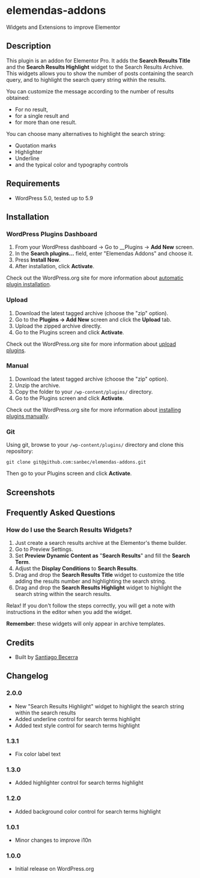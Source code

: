 # elemendas-addons
Widgets and Extensions to improve Elementor

## Description

This plugin is an addon for Elementor Pro. It adds the __Search Results Title__ and the __Search Results Highlight__ widget to the Search Results Archive. This widgets allows you to show the number of posts containing the search query, and to highlight the search query string within the results.

You can customize the message according to the number of results obtained:

* For no result,
* for a single result and
* for more than one result.

You can choose many alternatives to highlight the search string:
* Quotation marks
* Highlighter
* Underline
* and the typical color and typography controls

## Requirements
* WordPress 5.0, tested up to 5.9

## Installation

### WordPress Plugins Dashboard

1. From your WordPress dashboard -> Go to __Plugins -> __Add New__ screen.
2. In the __Search plugins...__ field, enter "Elemendas Addons" and choose it.
3. Press __Install Now__.
4. After installation, click __Activate__.

Check out the WordPress.org site for more information about [automatic plugin installation](https://wordpress.org/support/article/managing-plugins/#automatic-plugin-installation-1).

### Upload

1. Download the latest tagged archive (choose the "zip" option).
2. Go to the __Plugins -> Add New__ screen and click the __Upload__ tab.
3. Upload the zipped archive directly.
4. Go to the Plugins screen and click __Activate__.

Check out the WordPress.org site for more information about [upload plugins](https://wordpress.org/support/article/managing-plugins/#upload-via-wordpress-admin).

### Manual

1. Download the latest tagged archive (choose the "zip" option).
2. Unzip the archive.
3. Copy the folder to your `/wp-content/plugins/` directory.
4. Go to the Plugins screen and click __Activate__.

Check out the WordPress.org site for more information about [installing plugins manually](https://wordpress.org/support/article/managing-plugins/#manual-plugin-installation-1).

### Git

Using git, browse to your `/wp-content/plugins/` directory and clone this repository:

`git clone git@github.com:sanbec/elemendas-addons.git`

Then go to your Plugins screen and click __Activate__.

## Screenshots

## Frequently Asked Questions

### How do I use the Search Results Widgets?

1. Just create a search results archive at the Elementor's theme builder.
2. Go to Preview Settings.
3. Set __Preview Dynamic Content as__ "__Search Results__" and fill the __Search Term__.
4. Adjust the __Display Conditions__ to __Search Results__.
5. Drag and drop the __Search Results Title__ widget to customize the title adding the results number and highlighting the search string.
6. Drag and drop the __Search Results Highlight__ widget to highlight the search string within the search results.

Relax! If you don't follow the steps correctly, you will get a note with instructions in the editor when you add the widget.

__Remember__: these widgets will only appear in archive templates.

## Credits

* Built by [Santiago Becerra](https://elemendas.com/)

## Changelog

### 2.0.0
* New "Search Results Highlight" widget to highlight the search string within the search results
* Added underline control for search terms highlight
* Added text style control for search terms highlight

### 1.3.1
* Fix color label text

### 1.3.0
* Added highlighter control for search terms highlight

### 1.2.0
* Added background color control for search terms highlight

### 1.0.1
* Minor changes to improve i10n

### 1.0.0
* Initial release on WordPress.org
